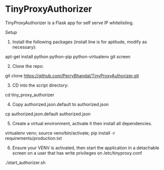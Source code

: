 # TinyProxyAuthorizer
TinyProxyAuthorizer is a Flask app for self serve IP whitelisting.

*Setup*

1) Install the following packages (install line is for aptitude, modify as necessary):

apt-get install python python-pip python-virtualenv git screen

2) Clone the repo:

git clone https://github.com/PerryBhandal/TinyProxyAuthorizer.git

3) CD into the script directory:

cd tiny_proxy_authorizer

4) Copy authorized.json.default to authorized.json

cp authorized.json.default authorized.json

5) Create a virtual environment, activate it then install all dependencies.

virtualenv venv; source venv/bin/activate; pip install -r requirements/production.txt

6) Ensure your VENV is activated, then start the application in a detachable screen on a user that has write privileges on /etc/tinyproxy.conf

./start_authorizer.sh
